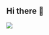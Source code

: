 ## Hi there 👋

<!-- title-->
<img src="https://capsule-render.vercel.app/api?type=waving&color=timeGradient&height=300&section=header&text=Yunyoung%desc=HYU%20CSE%2022%20render&fontSize=90" />
